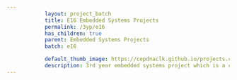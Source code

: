 ```yaml
---
            layout: project_batch
            title: E16 Embedded Systems Projects
            permalink: /3yp/e16
            has_children: true
            parent: Embedded Systems Projects
            batch: e16

            default_thumb_image: https://cepdnaclk.github.io/projects.ce.pdn.ac.lk/data/categories/3yp/thumbnail.jpg
            description: 3rd year embedded systems project which is a combination of CO321, CO324 and CO325 courses
---
```

